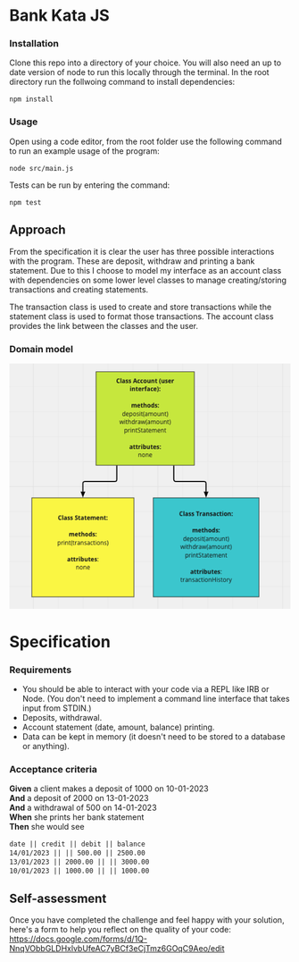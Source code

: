 # Bank Kata JS 

### Installation 

Clone this repo into a directory of your choice. You will also need an up to date version of node to run this locally through the terminal. In the root directory run the follwoing command to install dependencies: 
```
npm install
```

### Usage

Open using a code editor, from the root folder use the following command to run an example usage of the program: 
```
node src/main.js 
```

Tests can be run by entering the command: 
```
npm test 
```

## Approach 

From the specification it is clear the user has three possible interactions with the program. These are deposit, withdraw and printing a bank statement. Due to this I choose to model my interface as an account class with dependencies on some lower level classes to manage creating/storing transactions and creating statements. 

The transaction class is used to create and store transactions while the statement class is used to format those transactions. The account class provides the link between the classes and the user. 

### Domain model
![Domain Model Image](https://github.com/gjstirling/Bank-Kata-JS/blob/main/public/Domain%20model.png)

# Specification 

### Requirements

* You should be able to interact with your code via a REPL like IRB or Node.  (You don't need to implement a command line interface that takes input from STDIN.)
* Deposits, withdrawal.
* Account statement (date, amount, balance) printing.
* Data can be kept in memory (it doesn't need to be stored to a database or anything).

### Acceptance criteria

**Given** a client makes a deposit of 1000 on 10-01-2023  
**And** a deposit of 2000 on 13-01-2023  
**And** a withdrawal of 500 on 14-01-2023  
**When** she prints her bank statement  
**Then** she would see

```
date || credit || debit || balance
14/01/2023 || || 500.00 || 2500.00
13/01/2023 || 2000.00 || || 3000.00
10/01/2023 || 1000.00 || || 1000.00
```

## Self-assessment

Once you have completed the challenge and feel happy with your solution, here's a form to help you reflect on the quality of your code: https://docs.google.com/forms/d/1Q-NnqVObbGLDHxlvbUfeAC7yBCf3eCjTmz6GOqC9Aeo/edit
